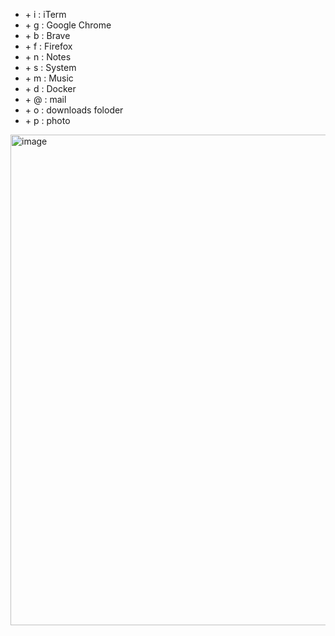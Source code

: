 - <space> + i : iTerm
- <space> + g : Google Chrome
- <space> + b : Brave
- <space> + f : Firefox
- <space> + n : Notes
- <space> + s : System
- <space> + m : Music
- <space> + d : Docker
- <space> + @ : mail
- <space> + o : downloads foloder
- <space> + p : photo
  
<img width="785" alt="image" src="https://user-images.githubusercontent.com/20104403/215306997-78fb8f27-6db5-4e41-b9f2-86e5df6559da.png">


